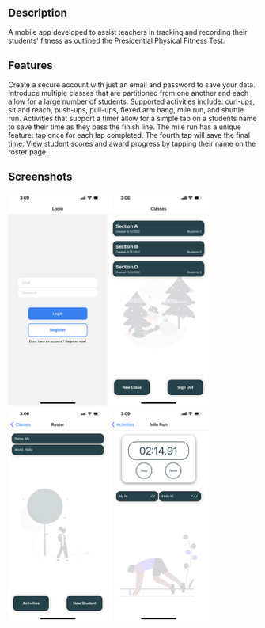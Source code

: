 ## Description

A mobile app developed to assist teachers in tracking and recording their students' fitness as outlined the Presidential Physical Fitness Test.

## Features

Create a secure account with just an email and password to save your data. Introduce multiple classes that are partitioned from one another and each allow for a large number of students. Supported activities include: curl-ups, sit and reach, push-ups, pull-ups, flexed arm hang, mile run, and shuttle run. Activities that support a timer allow for a simple tap on a students name to save their time as they pass the finish line. The mile run has a unique feature: tap once for each lap completed. The fourth tap will save the final time. View student scores and award progress by tapping their name on the roster page.

## Screenshots

<p>
  <img src="https://github.com/casciand/PFT-Tracker/blob/main/images/login.PNG" alt="Login" width="200">
  <img src="https://github.com/casciand/PFT-Tracker/blob/main/images/class.PNG" alt="Class" width="200">
  <img src="https://github.com/casciand/PFT-Tracker/blob/main/images/roster.PNG" alt="Roster" width="200">
  <img src="https://github.com/casciand/PFT-Tracker/blob/main/images/mile.PNG" alt="Mile Run" width="200">
</p>
